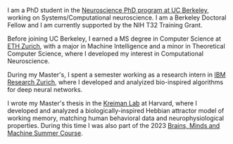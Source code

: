 I am a PhD student in the [Neuroscience PhD program at UC Berkeley](https://neuroscience.berkeley.edu/home), working on Systems/Computational neuroscience. I am a Berkeley Doctoral Fellow and I am currently supported by the NIH T32 Training Grant.

Before joining UC Berkeley, I earned a MS degree in Computer Science at [ETH Zurich](https://ethz.ch/en.html), with a major in Machine Intelligence and a minor in Theoretical Computer Science, where I developed my interest in Computational Neuroscience.

During my Master's, I spent a semester working as a research intern in [IBM Research Zurich](https://research.ibm.com/labs/zurich), where I developed and analyized bio-inspired algorithms for deep neural networks.

I wrote my Master's thesis in the [Kreiman Lab](https://klab.tch.harvard.edu) at Harvard, where I developed and analyzed a biologically-inspired Hebbian attractor model of working memory, matching human behavioral data and neurophysiological properties. During this time I was also part of the 2023 [Brains, Minds and Machine Summer Course](https://cbmm.mit.edu/summer-school/2023).
